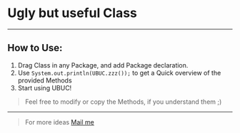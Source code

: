 Ugly but useful Class
====
----------
## How to Use: ##
1. Drag Class in any Package, and add Package declaration.
2. Use `System.out.println(UBUC.zzz());` to get a Quick overview of the provided Methods
3. Start using UBUC!

> Feel free to modify or copy the Methods, if you understand them ;)

----------
> For more ideas [Mail me] 

[Mail Me]:mailto://kennykropp69@gmail.com
